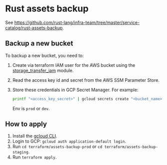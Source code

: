# Rust assets backup

See <https://github.com/rust-lang/infra-team/tree/master/service-catalog/rust-assets-backup>.

## Backup a new bucket

To backup a new bucket, you need to:

1. Create via terraform IAM user for the AWS bucket using the
   [storage_transfer_iam](../../../../terragrunt/modules/storage_transfer_iam/) module.
2. Read the access key id and secret from the AWS SSM Parameter Store.
3. Store these credentials in GCP Secret Manager. For example:

   ```bash
   printf "<access_key_secret>" | gcloud secrets create "<bucket_name>--access-key--<access_key_id>" --data-file=- --project <project_id>
   ```

   Env is `prod` or `dev`.

## How to apply

1. Install the [gcloud CLI](https://cloud.google.com/sdk/docs/install).
2. Login to GCP: `gcloud auth application-default login`.
3. Run `cd terraform/assets-backup-prod` or `cd terraform/assets-backup-staging`.
4. Run `terraform apply`.
